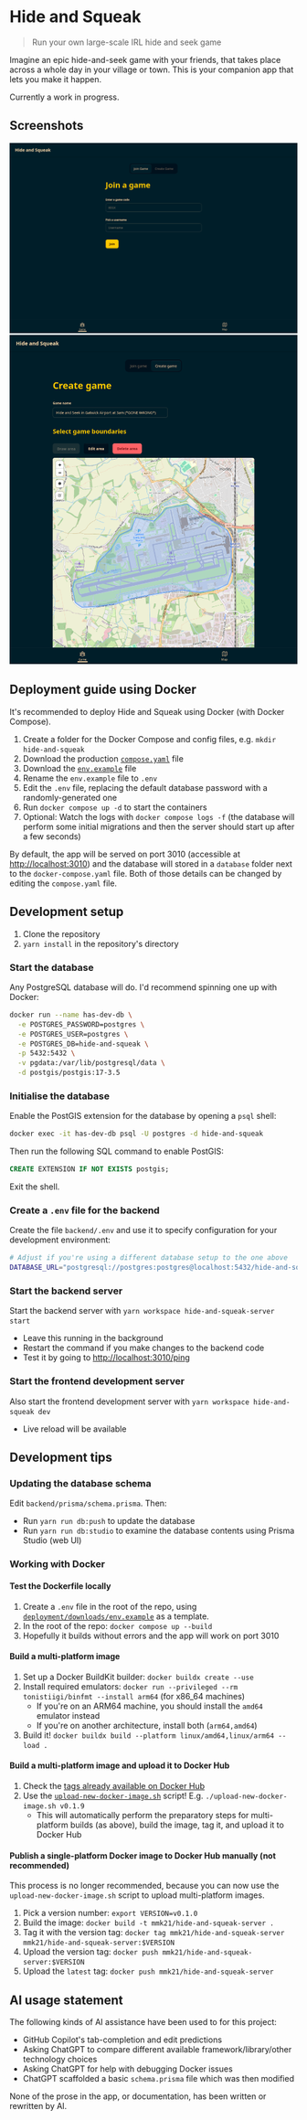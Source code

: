 # Hide and Squeak

> Run your own large-scale IRL hide and seek game

Imagine an epic hide-and-seek game with your friends, that takes place across a whole day in your village or town. This is your companion app that lets you make it happen.

Currently a work in progress.

## Screenshots

![Screenshot of the "Join game" screen](screenshots/join-game.png)
![Screenshot of the "Create game" screen](screenshots/create-game.png)

## Deployment guide using Docker

It's recommended to deploy Hide and Squeak using Docker (with Docker Compose).

1. Create a folder for the Docker Compose and config files, e.g. `mkdir hide-and-squeak`
2. Download the production [`compose.yaml`](deployment/downloads/compose.yaml) file
3. Download the [`env.example`](deployment/downloads/env.example) file
4. Rename the `env.example` file to `.env`
5. Edit the `.env` file, replacing the default database password with a randomly-generated one
6. Run `docker compose up -d` to start the containers
7. Optional: Watch the logs with `docker compose logs -f` (the database will perform some initial migrations and then the server should start up after a few seconds)

By default, the app will be served on port 3010 (accessible at <http://localhost:3010>) and the database will stored in a `database` folder next to the `docker-compose.yaml` file. Both of those details can be changed by editing the `compose.yaml` file.

## Development setup

1. Clone the repository
2. `yarn install` in the repository's directory

### Start the database

Any PostgreSQL database will do. I'd recommend spinning one up with Docker:

```bash
docker run --name has-dev-db \
  -e POSTGRES_PASSWORD=postgres \
  -e POSTGRES_USER=postgres \
  -e POSTGRES_DB=hide-and-squeak \
  -p 5432:5432 \
  -v pgdata:/var/lib/postgresql/data \
  -d postgis/postgis:17-3.5
```

### Initialise the database

Enable the PostGIS extension for the database by opening a `psql` shell:

```bash
docker exec -it has-dev-db psql -U postgres -d hide-and-squeak
```

Then run the following SQL command to enable PostGIS:

```sql
CREATE EXTENSION IF NOT EXISTS postgis;
```

Exit the shell.

### Create a `.env` file for the backend

Create the file `backend/.env` and use it to specify configuration for your development environment:

```bash
# Adjust if you're using a different database setup to the one above
DATABASE_URL="postgresql://postgres:postgres@localhost:5432/hide-and-squeak"
```

### Start the backend server

Start the backend server with `yarn workspace hide-and-squeak-server start`

- Leave this running in the background
- Restart the command if you make changes to the backend code
- Test it by going to <http://localhost:3010/ping>

### Start the frontend development server

Also start the frontend development server with `yarn workspace hide-and-squeak dev`

- Live reload will be available

## Development tips

### Updating the database schema

Edit `backend/prisma/schema.prisma`. Then:

- Run `yarn run db:push` to update the database
- Run `yarn run db:studio` to examine the database contents using Prisma Studio (web UI)

### Working with Docker

#### Test the Dockerfile locally

1. Create a `.env` file in the root of the repo, using [`deployment/downloads/env.example`](deployment/downloads/env.example) as a template.
1. In the root of the repo: `docker compose up --build`
1. Hopefully it builds without errors and the app will work on port 3010

#### Build a multi-platform image

1. Set up a Docker BuildKit builder: `docker buildx create --use`
2. Install required emulators: `docker run --privileged --rm tonistiigi/binfmt --install arm64` (for x86_64 machines)
   - If you're on an ARM64 machine, you should install the `amd64` emulator instead
   - If you're on another architecture, install both (`arm64,amd64`)
3. Build it! `docker buildx build --platform linux/amd64,linux/arm64 --load .`

#### Build a multi-platform image and upload it to Docker Hub

1. Check the [tags already available on Docker Hub](https://hub.docker.com/r/mmk21/hide-and-squeak-server)
2. Use the [`upload-new-docker-image.sh`](upload-new-docker-image.sh) script! E.g. `./upload-new-docker-image.sh v0.1.9`
   - This will automatically perform the preparatory steps for multi-platform builds (as above), build the image, tag it, and upload it to Docker Hub

#### Publish a single-platform Docker image to Docker Hub manually (not recommended)

This process is no longer recommended, because you can now use the `upload-new-docker-image.sh` script to upload multi-platform images.

1. Pick a version number: `export VERSION=v0.1.0`
2. Build the image: `docker build -t mmk21/hide-and-squeak-server .`
3. Tag it with the version tag: `docker tag mmk21/hide-and-squeak-server mmk21/hide-and-squeak-server:$VERSION`
4. Upload the version tag: `docker push mmk21/hide-and-squeak-server:$VERSION`
5. Upload the `latest` tag: `docker push mmk21/hide-and-squeak-server`

## AI usage statement

The following kinds of AI assistance have been used to for this project:

- GitHub Copilot's tab-completion and edit predictions
- Asking ChatGPT to compare different available framework/library/other technology choices
- Asking ChatGPT for help with debugging Docker issues
- ChatGPT scaffolded a basic `schema.prisma` file which was then modified

None of the prose in the app, or documentation, has been written or rewritten by AI.
